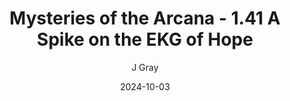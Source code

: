 ---
title: 'Mysteries of the Arcana - 1.41 A Spike on the EKG of Hope'
alt: 'Mysteries of the Arcana'
date: '2024-10-03'
author: 'J Gray'
artist: 'Keira'
---